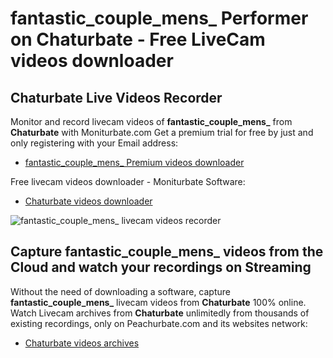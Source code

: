 # fantastic_couple_mens_ Performer on Chaturbate - Free LiveCam videos downloader

## Chaturbate Live Videos Recorder

Monitor and record livecam videos of **fantastic_couple_mens_** from **Chaturbate** with Moniturbate.com
Get a premium trial for free by just and only registering with your Email address:
* [fantastic_couple_mens_ Premium videos downloader](https://moniturbate.com/request-demo-licence-key.html)

Free livecam videos downloader - Moniturbate Software:
* [Chaturbate videos downloader](https://moniturbate.com/moniturbate-download-software.html)

![fantastic_couple_mens_ livecam videos recorder](https://peachurnet.com/templates/moniturbate-software.png)


## Capture fantastic_couple_mens_ videos from the Cloud and watch your recordings on Streaming

Without the need of downloading a software, capture **fantastic_couple_mens_** livecam videos from **Chaturbate** 100% online.
Watch Livecam archives from **Chaturbate** unlimitedly from thousands of existing recordings, only on Peachurbate.com and its websites network:
* [Chaturbate videos archives](https://peachurnet.com/)
